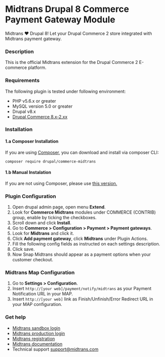 Midtrans Drupal 8 Commerce Payment Gateway Module
=======================================================

Midtrans :heart: Drupal 8! 
Let your Drupal Commerce 2 store integrated with Midtrans payment gateway.

### Description
This is the official Midtrans extension for the Drupal Commerce 2 E-commerce platform.

### Requirements
The following plugin is tested under following environment:

* PHP v5.6.x or greater
* MySQL version 5.0 or greater
* Drupal v8.x
* [Drupal Commerce 8.x-2.xx ](http://www.drupal.org/project/commerce)

### Installation

#### 1.a Composer Installation

If you are using [Composer](https://getcomposer.org), you can download and install via composer CLI:
```
composer require drupal/commerce-midtrans
```
#### 1.b Manual Instalation

If you are not using Composer, please use [this version.](https://github.com/Midtrans/Midtrans-Drupal8/tree/with-builtin-library) 

### Plugin Configuration
1. Open drupal admin page, open menu **Extend**.
2. Look for **Commerce Midtrans** modules under COMMERCE (CONTRIB) group, enable by ticking the checkboxes.
3. Scroll down and click **Install**.
4. Go to **Commerce > Configuration > Payment > Payment gateways**.
5. Look for **Midtrans** and click it.
6. Click **Add payment gateway**, click **Midtrans** under Plugin Actions.
7. Fill the following config fields as instructed on each settings description.
8. Click save.
9. Now Snap Midtrans should appear as a payment options when your customer checkout.

### Midtrans Map Configuration
1. Go to **Settings > Configuration**.
2. Insert ``http://[your web]/payment/notify/midtrans`` as your Payment Notification URL in your MAP.
3. Insert ``http://[your web]`` link as Finish/Unfinish/Error Redirect URL in your MAP configuration.

### Get help
* [Midtrans sandbox login](https://dashboard.sandbox.midtrans.com)
* [Midtrans production login](https://dashboard.midtrans.com)
* [Midtrans registration](https://account.midtrans.com/register)
* [Midtrans documentation](http://docs.midtrans.com)
* Technical support [support@midtrans.com](mailto:support@midtrans.com)
